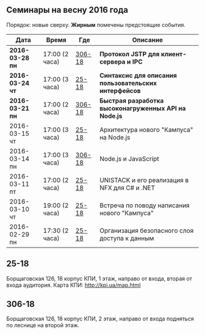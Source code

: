 ## Семинары на весну 2016 года

Порядок: новые сверху. **Жирным** помечены предстоящие события.

| Дата          | Время | Где              | Описание                                            |
|---            |---    |---               |---                                                  |
| **2016-03-28 пн** | 17:00 (2 часа) | [306-18](#306-18)  | **Протокол JSTP для клиент-сервера и IPC** |
| **2016-03-24 чт** | 17:00 (3 часа) | [25-18](#25-18)    | **Синтаксис для описания пользовательских интерфейсов** |
| **2016-03-21 пн** | 17:00 (2 часа) | [306-18](#306-18)  | **Быстрая разработка высоконагруженных API на Node.js** |
| 2016-03-15 чт | 17:00 (3 часа) | [25-18](#25-18)   | Архитектура нового "Кампуса" на Node.js              |
| 2016-03-14 пн | 17:00 (3 часа) | [306-18](#306-18) | Node.js и JavaScript                                |
| 2016-03-11 пт | 17:00 (2 часа) | [25-18](#25-18)   | UNISTACK и его реализация в NFX для C# и .NET       |
| 2016-03-10 чт | 19:00 (2 часа) | [25-18](#25-18)   | Встреча по поводу написания нового "Кампуса"        |
| 2016-02-29 пн | 17:30 (2 часа) | [25-18](#25-18)   | Организация безопасного слоя доступа к данным       |

## 25-18

Борщаговская 126, 18 корпус КПИ, 1 этаж, направо от входа, вторая от входа аудитория.
Карта КПИ: http://kpi.ua/map.html

## 306-18

Борщаговская 126, 18 корпус КПИ, 2 этаж, направо от входа подняться по леснице на второй этаж.
